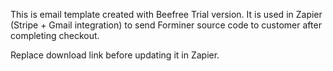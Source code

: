 This is email template created with Beefree Trial version. It is used in Zapier (Stripe + Gmail integration) to send Forminer source code to customer after completing checkout.

Replace download link before updating it in Zapier.
